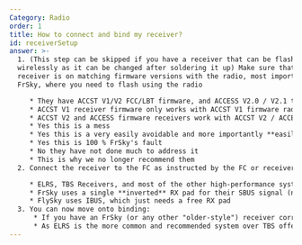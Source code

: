 ```yaml
---
Category: Radio
order: 1
title: How to connect and bind my receiver?
id: receiverSetup
answer: >-
  1. (This step can be skipped if you have a receiver that can be flashed
  wirelessly as it can be changed after soldering it up) Make sure that the
  receiver is on matching firmware versions with the radio, most important to
  FrSky, where you need to flash using the radio

     * They have ACCST V1/V2 FCC/LBT firmware, and ACCESS V2.0 / V2.1 to worry about. Make sure that the receiver and radio are running compatible versions
     * ACCST V1 receiver firmware only works with ACCST V1 firmware radios, and you have to match FCC / LBT as well
     * ACCST V2 and ACCESS firmware receivers work with ACCST V2 / ACCESS radios (with the exception that the ACCESS versions also have to match)
     * Yes this is a mess﻿
     * Yes this is a very easily avoidable and more importantly **easily fixable** issue
     * Yes this is 100 % FrSky's fault
     * No they have not done much to address it
     * This is why we no longer recommend them﻿
  2. Connect the receiver to the FC as instructed by the FC or receiver manufacturer

     * ELRS, TBS Receivers, and most of the other high-performance systems use a full UART, meaning you just need a TX and an RX pad of the same number. 
     * FrSky uses a single **inverted** RX pad for their SBUS signal (needs hardware inversion on F4 FCs, F7 can be changed in the config), SmartPort for telemetry which needs to be on a **different** TX pad, or F.Port which is signal+telemetry over one wire on an uninverted TX pad
     * FlySky uses IBUS, which just needs a free RX pad
  3. You can now move onto binding:
      * If you have an FrSky (or any other "older-style") receiver correctly wired up, and on the same firmware as your radio, you can go bind it. This goes for most of these: Hold down the bind button on the receiver, and power on the quad. Then put the radio into bind mode as well, and after a few seconds, powercycle both, and they should be bound. If not, move the radio a bit further away from the receiver as having it too close can interfere
      * As ELRS is the more common and recommended system over TBS offerings nowadays, I'll focus on that here. ELRS receivers can be flashed wirelessly once connected to the FC: In ELRS configurator, build the firmware for your specific receiver with a bind phrase that you either previously set on the transmitter, or that you can remember to set on the transmitter later. Then you can flash the receiver. There are great tutorials for the process, as me explaining it all here would take an even bigger wall of text. But assuming that you now have the receiver on the newest firmware with a known bind phrase, you can bind it to the transmitter. The receiver has a default 20s window where it will attempt to bind to any radio with the same bind phrase, so first, turn on the radio, then the quad, and it should all be connected up without you doing much of anything
---
```

